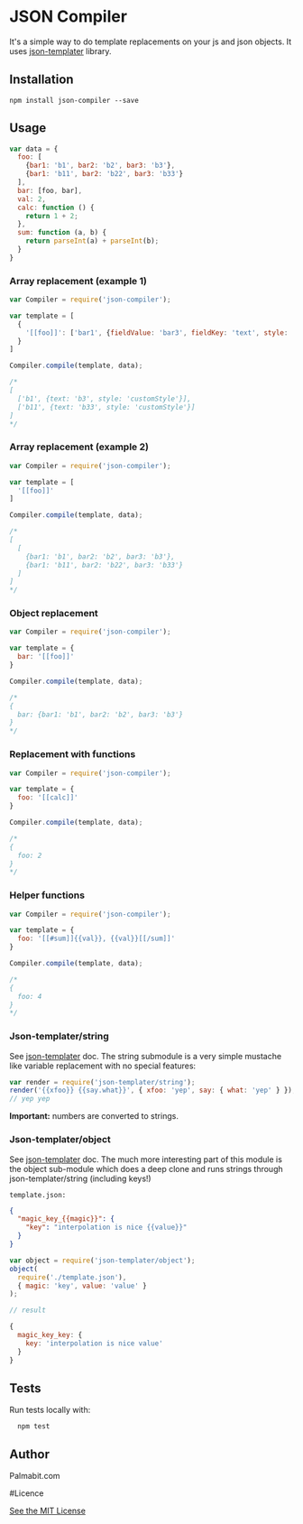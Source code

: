 # JSON Compiler

It's a simple way to do template replacements on your js and json objects.
It uses [json-templater](https://github.com/lightsofapollo/json-templater) library.

## Installation

```
npm install json-compiler --save
```

## Usage

```javascript
var data = {
  foo: [
    {bar1: 'b1', bar2: 'b2', bar3: 'b3'},
    {bar1: 'b11', bar2: 'b22', bar3: 'b33'}
  ],
  bar: [foo, bar],
  val: 2,
  calc: function () {
    return 1 + 2;
  },
  sum: function (a, b) {
    return parseInt(a) + parseInt(b);
  }
}
```

### Array replacement (example 1)

```javascript
var Compiler = require('json-compiler');

var template = [
  {
    '[[foo]]': ['bar1', {fieldValue: 'bar3', fieldKey: 'text', style: 'customStyle'}]
  }
]

Compiler.compile(template, data);

/*
[
  ['b1', {text: 'b3', style: 'customStyle'}],
  ['b11', {text: 'b33', style: 'customStyle'}]
]
*/

```

### Array replacement (example 2)

```javascript
var Compiler = require('json-compiler');

var template = [
  '[[foo]]'
]

Compiler.compile(template, data);

/*
[
  [
    {bar1: 'b1', bar2: 'b2', bar3: 'b3'},
    {bar1: 'b11', bar2: 'b22', bar3: 'b33'}
  ]
]
*/

```

### Object replacement

```javascript
var Compiler = require('json-compiler');

var template = {
  bar: '[[foo]]'
}

Compiler.compile(template, data);

/*
{
  bar: {bar1: 'b1', bar2: 'b2', bar3: 'b3'}
}
*/

```

### Replacement with functions

```javascript
var Compiler = require('json-compiler');

var template = {
  foo: '[[calc]]'
}

Compiler.compile(template, data);

/*
{
  foo: 2
}
*/

```

### Helper functions

```javascript
var Compiler = require('json-compiler');

var template = {
  foo: '[[#sum]]{{val}}, {{val}}[[/sum]]'
}

Compiler.compile(template, data);

/*
{
  foo: 4
}
*/

```

### Json-templater/string

See [json-templater](https://github.com/lightsofapollo/json-templater) doc.
The string submodule is a very simple mustache like variable replacement with no special features:

```js
var render = require('json-templater/string');
render('{{xfoo}} {{say.what}}', { xfoo: 'yep', say: { what: 'yep' } });
// yep yep
```

**Important:** numbers are converted to strings.

### Json-templater/object

See [json-templater](https://github.com/lightsofapollo/json-templater) doc.
The much more interesting part of this module is the object sub-module which does a deep clone and runs strings through json-templater/string (including keys!)

`template.json:`
```json
{
  "magic_key_{{magic}}": {
    "key": "interpolation is nice {{value}}"
  }
}
```

```js
var object = require('json-templater/object');
object(
  require('./template.json'),
  { magic: 'key', value: 'value' }
);

// result

{
  magic_key_key: {
    key: 'interpolation is nice value'
  }
}

```

## Tests

Run tests locally with:

```
  npm test
```

## Author

Palmabit.com

#Licence

[See the MIT License](http://opensource.org/licenses/MIT)
